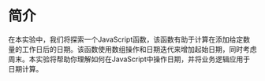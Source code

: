 # 简介

在本实验中，我们将探索一个JavaScript函数，该函数有助于计算在添加给定数量的工作日后的日期。该函数使用数组操作和日期迭代来增加起始日期，同时考虑周末。本实验将帮助你理解如何在JavaScript中操作日期，并将业务逻辑应用于日期计算。
